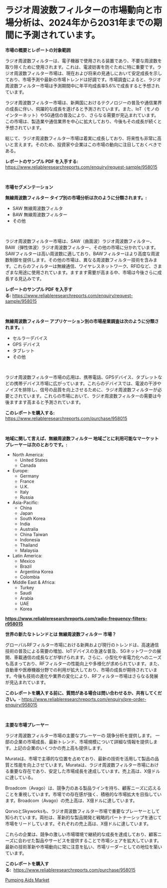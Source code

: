 <p><h1>ラジオ周波数フィルターの市場動向と市場分析は、2024年から2031年までの期間に予測されています。</h1></p><p><strong>市場の概要とレポートの対象範囲</strong></p>
<p><p>ラジオ周波数フィルターは、電子機器で使用される装置であり、不要な周波数を取り除くために使用されます。これは、電波妨害を防ぐために特に重要です。ラジオ周波数フィルター市場は、現在および将来の見通しにおいて安定成長を示しており、市場予測や最新の市場トレンドは好調です。市場調査によると、ラジオ周波数フィルター市場は予測期間中に年平均成長率5.6%で成長すると予想されています。</p><p>ラジオ周波数フィルター市場は、新興国におけるテクノロジーの普及や通信業界の成長に伴い、飛躍的な成長を遂げると予測されています。また、IoT（モノのインターネット）や5G通信の普及により、さらなる需要が見込まれています。この市場は、製造業や通信業界を中心に拡大しており、今後もその成長が続くと予想されています。</p><p>総じて、ラジオ周波数フィルター市場は着実に成長しており、将来性も非常に高いと言えます。そのため、投資家や企業はこの市場の動向に注目しておくべきである。</p></p>
<p><strong>レポートのサンプル PDF を入手する:</strong> <a href="https://www.reliableresearchreports.com/enquiry/request-sample/958015">https://www.reliableresearchreports.com/enquiry/request-sample/958015</a></p>
<p>&nbsp;</p>
<p><strong>市場セグメンテーション</strong></p>
<p><strong>無線周波数フィルター タイプ別の市場分析は次のように分類されます。:</strong></p>
<p><ul><li>SAW 無線周波数フィルタ</li><li>BAW 無線周波数フィルター</li><li>その他</li></ul></p>
<p>&nbsp;</p>
<p><p>ラジオ周波数フィルター市場は、SAW（曲面波）ラジオ周波数フィルター、BAW（弾性体波）ラジオ周波数フィルター、その他の市場に分かれています。SAWフィルターは高い周波数に適しており、BAWフィルターはより高度な周波数制御を提供します。その他の市場は、異なる周波数フィルター技術を含みます。これらのフィルターは無線通信、ワイヤレスネットワーク、RFIDなど、さまざまな用途に使用されています。ますます需要が高まる中、市場は今後さらに成長する見込みです。</p></p>
<p><strong>レポートのサンプル PDF を入手する:</strong>&nbsp;<a href="https://www.reliableresearchreports.com/enquiry/request-sample/958015">https://www.reliableresearchreports.com/enquiry/request-sample/958015</a></p>
<p>&nbsp;</p>
<p><strong> 無線周波数フィルター アプリケーション別の市場産業調査は次のように分類されます。:</strong></p>
<p><ul><li>セルラーデバイス</li><li>GPS デバイス</li><li>タブレット</li><li>その他</li></ul></p>
<p>&nbsp;</p>
<p><p>ラジオ周波数フィルター市場の応用は、携帯電話、GPSデバイス、タブレットなどの携帯デバイス市場に広がっています。これらのデバイスでは、電波の干渉やノイズを排除し、信号の品質を向上させるために、ラジオ周波数フィルターが必要とされています。これらの市場において、ラジオ周波数フィルターの需要は今後ますます高まると予測されています。</p></p>
<p><strong>このレポートを購入する:</strong>&nbsp; <a href="https://www.reliableresearchreports.com/purchase/958015">https://www.reliableresearchreports.com/purchase/958015</a></p>
<p>&nbsp;</p>
<p><strong>地域に関して言えば、無線周波数フィルター 地域ごとに利用可能なマーケットプレーヤーは次のとおりです。:</strong></p>
<p><ul>
    <li>
        North America:
        <ul>
            <li>United States</li>
            <li>Canada</li>
        </ul>
    </li>
    <li>
        Europe:
        <ul>
            <li>Germany</li>
            <li>France</li>
            <li>U.K.</li>
            <li>Italy</li>
            <li>Russia</li>
        </ul>
    </li>
    <li>
        Asia-Pacific:
        <ul>
            <li>China</li>
            <li>Japan</li>
            <li>South Korea</li>
            <li>India</li>
            <li>Australia</li>
            <li>China Taiwan</li>
            <li>Indonesia</li>
            <li>Thailand</li>
            <li>Malaysia</li>
        </ul>
    </li>
    <li>
        Latin America:
        <ul>
            <li>Mexico</li>
            <li>Brazil</li>
            <li>Argentina Korea</li>
            <li>Colombia</li>
        </ul>
    </li>
    <li>
        Middle East & Africa:
        <ul>
            <li>Turkey</li>
            <li>Saudi</li>
            <li>Arabia</li>
            <li>UAE</li>
            <li>Korea</li>
        </ul>
    </li>
    </ul></p>
<p><strong><a href="https://www.reliableresearchreports.com/radio-frequency-filters-r958015">https://www.reliableresearchreports.com/radio-frequency-filters-r958015</a></strong>&nbsp;</p>
<p><strong>世界の新たなトレンドとは 無線周波数フィルター 市場？</strong></p>
<p><p>グローバルRFフィルター市場における新興および現行のトレンドは、高速通信技術の普及による需要の増加、IoTデバイスの急速な普及、5Gネットワークの展開、車載通信の成長などが挙げられます。さらに、小型化や省電力化へのニーズも高まっており、RFフィルターの性能向上や多様化が求められています。また、自動車や医療機器分野での利用が拡大しており、市場の成長が期待されています。今後も技術の進化や業界の変化により、RFフィルター市場はさらなる発展が見込まれています。</p></p>
<p><strong>このレポートを購入する前に、質問がある場合は問い合わせるか、共有してください。</strong>- <a href="https://www.reliableresearchreports.com/enquiry/pre-order-enquiry/958015">https://www.reliableresearchreports.com/enquiry/pre-order-enquiry/958015</a></p>
<p>&nbsp;</p>
<p><strong>主要な市場プレーヤー</strong></p>
<p><p>ラジオ周波数フィルター市場の主要なプレーヤーの 競争分析を提供します。 一部の企業の市場成長、最新トレンド、市場規模について詳細な情報を提供します。上記の企業のいくつかの売上高も提供します。</p><p>Murataは、市場で主導的な位置を占めており、最新の技術を活用して製品の品質と性能を向上させています。Murataは、ラジオ周波数フィルター市場における重要な存在であり、安定した市場成長を達成しています。売上高は、X億ドルに達している。</p><p>Broadcom（Avago）は、競争力のある製品ラインを持ち、顧客ニーズに応えることを重視しています。市場での存在感が強く、積極的な市場拡大を目指しています。Broadcom（Avago）の売上高は、X億ドルに達しています。</p><p>QorvoとSkyworksも、ラジオ周波数フィルター市場で重要なプレーヤーとして知られています。両社は、革新的な製品開発と戦略的パートナーシップを通じて市場をリードしています。それぞれの売上高は、X億ドルに達しています。</p><p>これらの企業は、競争の激しい市場環境で継続的な成長を達成しており、顧客ニーズに合わせた製品やサービスを提供することで市場シェアを拡大しています。最新の技術革新や市場動向に常に注意を払い、市場リーダーとしての地位を築いています。</p></p>
<p><strong>このレポートを購入する:</strong>&nbsp;&nbsp;<a href="https://www.reliableresearchreports.com/purchase/958015">https://www.reliableresearchreports.com/purchase/958015</a></p>
<p><p><a href="https://automatic-knee-4c7.notion.site/Pumping-Aids-Market-Size-Growth-and-Forecast-from-2024-2031-947b4dd8fe62406ea163eaed71317caa">Pumping Aids Market</a></p></p>